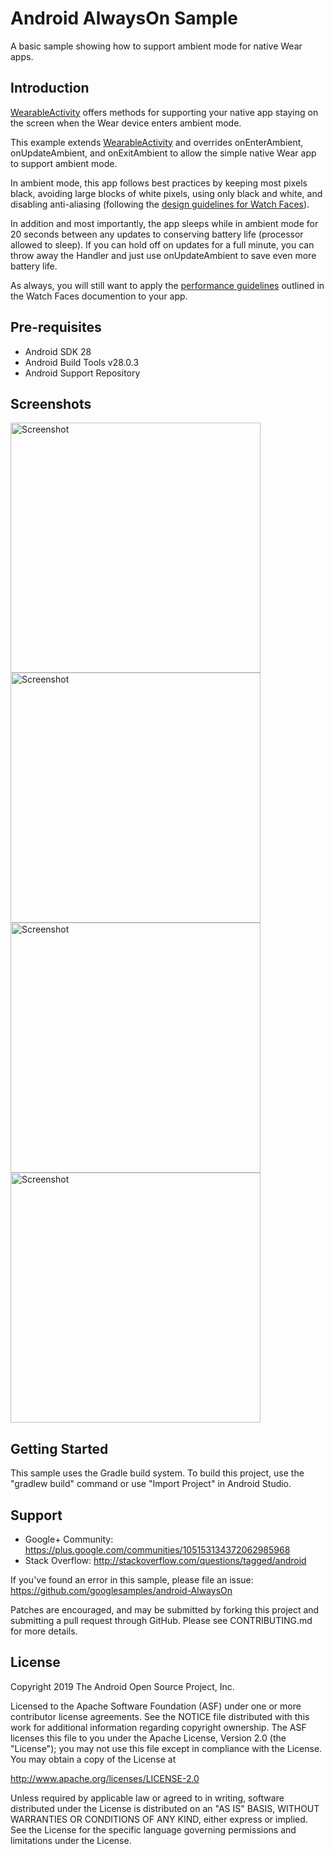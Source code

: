 
Android AlwaysOn Sample
===================================

A basic sample showing how to support ambient mode for native Wear apps.

Introduction
------------

[WearableActivity][1] offers methods for supporting your native app staying on the screen when the Wear device enters ambient mode.

This example extends [WearableActivity][1] and overrides onEnterAmbient, onUpdateAmbient, and onExitAmbient to allow the simple native Wear app to support ambient mode.

In ambient mode, this app follows best practices by keeping most pixels black, avoiding large blocks of white pixels, using only black and white, and disabling anti-aliasing (following the [design guidelines for Watch Faces][2]).

In addition and most importantly, the app sleeps while in ambient mode for 20 seconds between any updates to conserving battery life (processor allowed to sleep). If you can hold off on updates for a full minute, you can throw away the Handler and just use onUpdateAmbient to save even more battery life.

As always, you will still want to apply the [performance guidelines][3] outlined in the Watch Faces documention to your app.

[1]: http://developer.android.com/reference/android/support/wearable/activity/WearableActivity.html
[2]: https://developer.android.com/training/wearables/watch-faces/designing.html#DesignGuidelines
[3]: https://developer.android.com/training/wearables/watch-faces/performance.html

Pre-requisites
--------------

- Android SDK 28
- Android Build Tools v28.0.3
- Android Support Repository

Screenshots
-------------

<img src="screenshots/1-main-active.png" height="400" alt="Screenshot"/> <img src="screenshots/2-main-ambient.png" height="400" alt="Screenshot"/> <img src="screenshots/3-main-active-round.png" height="400" alt="Screenshot"/> <img src="screenshots/4-main-ambient-round.png" height="400" alt="Screenshot"/> 

Getting Started
---------------

This sample uses the Gradle build system. To build this project, use the
"gradlew build" command or use "Import Project" in Android Studio.

Support
-------

- Google+ Community: https://plus.google.com/communities/105153134372062985968
- Stack Overflow: http://stackoverflow.com/questions/tagged/android

If you've found an error in this sample, please file an issue:
https://github.com/googlesamples/android-AlwaysOn

Patches are encouraged, and may be submitted by forking this project and
submitting a pull request through GitHub. Please see CONTRIBUTING.md for more details.

License
-------

Copyright 2019 The Android Open Source Project, Inc.

Licensed to the Apache Software Foundation (ASF) under one or more contributor
license agreements.  See the NOTICE file distributed with this work for
additional information regarding copyright ownership.  The ASF licenses this
file to you under the Apache License, Version 2.0 (the "License"); you may not
use this file except in compliance with the License.  You may obtain a copy of
the License at

http://www.apache.org/licenses/LICENSE-2.0

Unless required by applicable law or agreed to in writing, software
distributed under the License is distributed on an "AS IS" BASIS, WITHOUT
WARRANTIES OR CONDITIONS OF ANY KIND, either express or implied.  See the
License for the specific language governing permissions and limitations under
the License.
